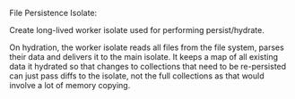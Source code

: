 File Persistence Isolate:

Create long-lived worker isolate used for performing persist/hydrate.

On hydration, the worker isolate reads all files from the file system, parses their data and delivers it to the main isolate. It keeps a map of all
existing data it hydrated so that changes to collections that need to be re-persisted can just pass diffs to the isolate, not the full collections as that would
involve a lot of memory copying.

